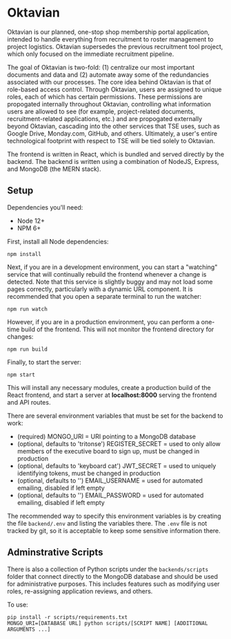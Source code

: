 # Oktavian

Oktavian is our planned, one-stop shop membership portal application, intended to handle 
everything from recruitment to roster management to project logistics. Oktavian supersedes 
the previous recruitment tool project, which only focused on the immediate recruitment pipeline.

The goal of Oktavian is two-fold: (1) centralize our most important documents and
data and (2) automate away some of the redundancies associated with our processes. The core
idea behind Oktavian is that of role-based access control. Through Oktavian, users are
assigned to unique roles, each of which has certain permissions. These permissions are
propogated internally throughout Oktavian, controlling what information users are allowed
to see (for example, project-related documents, recruitment-related applications, etc.) and
are propogated externally beyond Oktavian, cascading into the other services that TSE uses,
such as Google Drive, Monday.com, GitHub, and others. Ultimately, a user's entire technological 
footprint with respect to TSE will be tied solely to Oktavian.

The frontend is written in React, which is bundled and served directly by the backend.
The backend is written using a combination of NodeJS, Express, and MongoDB (the MERN stack).

## Setup

Dependencies you'll need:
* Node 12+
* NPM 6+

First, install all Node dependencies:

```
npm install
```

Next, if you are in a development environment, you can start a "watching" service that will continually
rebuild the frontend whenever a change is detected. Note that this service is slightly buggy and may not 
load some pages correctly, particularly with a dynamic URL component. It is recommended that you open
a separate terminal to run the watcher:

```
npm run watch
```

However, if you are in a production environment, you can perform a one-time build of the frontend.
This will not monitor the frontend directory for changes:

```
npm run build
```

Finally, to start the server:

```
npm start
```

This will install any necessary modules, create a production build of the React frontend,
and start a server at **localhost:8000** serving the frontend and API routes.

There are several environment variables that must be set for the backend to work:

* (required) MONGO_URI = URI pointing to a MongoDB database
* (optional, defaults to 'tritonse') REGISTER_SECRET = used to only allow members of the executive board to sign up, must be changed in production
* (optional, defaults to 'keyboard cat') JWT_SECRET = used to uniquely identifying tokens, must be changed in production
* (optional, defaults to '') EMAIL_USERNAME = used for automated emailing, disabled if left empty
* (optional, defaults to '') EMAIL_PASSWORD = used for automated emailing, disabled if left empty

The recommended way to specify this environment variables is by creating the
file `backend/.env` and listing the variables there. The `.env` file is not
tracked by git, so it is acceptable to keep some sensitive information there.

## Adminstrative Scripts

There is also a collection of Python scripts under the `backends/scripts` folder that
connect directly to the MongoDB database and should be used for administrative
purposes. This includes features such as modifying user roles, re-assigning
application reviews, and others.

To use:

```
pip install -r scripts/requirements.txt
MONGO_URI=[DATABASE URL] python scripts/[SCRIPT NAME] [ADDITIONAL ARGUMENTS ...]
```
